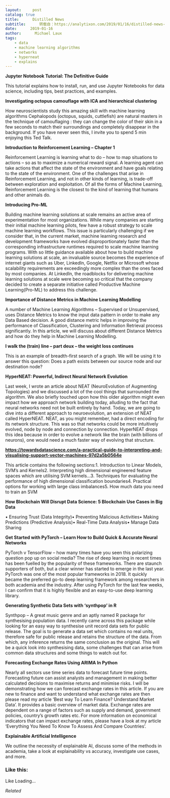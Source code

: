 ```yaml
---
layout:     post
catalog: true
title:      Distilled News
subtitle:      转载自：https://analytixon.com/2019/01/16/distilled-news-952/
date:      2019-01-16
author:      Michael Laux
tags:
    - data
    - machine learning algorithms
    - networks
    - hyperneat
    - explains
---
```


**Jupyter Notebook Tutorial: The Definitive Guide**

This tutorial explains how to install, run, and use Jupyter Notebooks for data science, including tips, best practices, and examples.

**Investigating octopus camouflage with ICA and hierarchical clustering**

How neuroscientists study this amazing skill with machine learning algorithms Cephalopods (octopus, squids, cuttlefish) are natural masters in the technique of camouflaging : they can change the color of their skin in a few seconds to match their surroundings and completely disappear in the background. If you have never seen this, I invite you to spend 5 min enjoying this Ted Talk.

**Introduction to Reinforcement Learning – Chapter 1**

Reinforcement Learning is learning what to do – how to map situations to actions – so as to maximize a numerical reward signal. A learning agent can take actions that affect the state of the environment and have goals relating to the state of the environment. One of the challenges that arise in Reinforcement Learning, and not in other kinds of learning, is trade-off between exploration and exploitation. Of all the forms of Machine Learning, Reinforcement Learning is the closest to the kind of learning that humans and other animals do.

**Introducing Pro-ML**

Building machine learning solutions at scale remains an active area of experimentation for most organizations. While many companies are starting their initial machine learning pilots, few have a robust strategy to scale machine learning workflows. This issue is particularly challenging if we consider that, in the current market, machine learning research and development frameworks have evolved disproportionately faster than the corresponding infrastructure runtimes required to scale machine learning programs. With so little guidance available about how to build machine learning solutions at scale, an invaluable source becomes the experience of internet giants such as Uber, LinkedIn, Google, Netflix or Microsoft whose scalability requirements are exceedingly more complex than the ones faced by most companies. At LinkedIn, the roadblocks for delivering machine learning solutions at scale were becoming so critical that the company decided to create a separate initiative called Productive Machine Learning(Pro-ML) to address this challenge.

**Importance of Distance Metrics in Machine Learning Modelling**

A number of Machine Learning Algorithms – Supervised or Unsupervised, uses Distance Metrics to know the input data pattern in order to make any Data Based decision. A good distance metric helps in improving the performance of Classification, Clustering and Information Retrieval process significantly. In this article, we will discuss about different Distance Metrics and how do they help in Machine Learning Modelling.

**I walk the (train) line – part deux – the weight loss continues**

This is an example of breadth-first search of a graph. We will be using it to answer this question: Does a path exists between our source node and our destination node?

**HyperNEAT: Powerful, Indirect Neural Network Evolution**

Last week, I wrote an article about NEAT (NeuroEvolution of Augmenting Topologies) and we discussed a lot of the cool things that surrounded the algorithm. We also briefly touched upon how this older algorithm might even impact how we approach network building today, alluding to the fact that neural networks need not be built entirely by hand. Today, we are going to dive into a different approach to neuroevolution, an extension of NEAT called HyperNEAT. NEAT, as you might remember, had a direct encoding for its network structure. This was so that networks could be more intuitively evolved, node by node and connection by connection. HyperNEAT drops this idea because in order to evolve a network like the brain (with billions of neurons), one would need a much faster way of evolving that structure.

**https://towardsdatascience.com/a-practical-guide-to-interpreting-and-visualising-support-vector-machines-97d2a5b0564e**

This article contains the following sections:1. Introduction to Linear Models, SVM’s and Kernels2. Interpreting high dimensional engineered feature spaces which are utilising SVM kernels…3. Techniques for evaluating the performance of high dimensional classification boundaries4. Practical options for working with large class imbalances5. How much data you need to train an SVM

**How Blockchain Will Disrupt Data Science: 5 Blockchain Use Cases in Big Data**

• Ensuring Trust (Data Integrity)• Preventing Malicious Activities• Making Predictions (Predictive Analysis)• Real-Time Data Analysis• Manage Data Sharing

**Get Started with PyTorch – Learn How to Build Quick & Accurate Neural Networks**

PyTorch v TensorFlow – how many times have you seen this polarizing question pop up on social media? The rise of deep learning in recent times has been fuelled by the popularity of these frameworks. There are staunch supporters of both, but a clear winner has started to emerge in the last year. PyTorch was one of the most popular frameworks in 2018. It quickly became the preferred go-to deep learning framework among researchers in both academia and the industry. After using PyTorch for the last few weeks, I can confirm that it is highly flexible and an easy-to-use deep learning library.

**Generating Synthetic Data Sets with ‘synthpop’ in R**

Synthpop – A great music genre and an aptly named R package for synthesising population data. I recently came across this package while looking for an easy way to synthesise unit record data sets for public release. The goal is to generate a data set which contains no real units, therefore safe for public release and retains the structure of the data. From which, any inference returns the same conclusion as the original. This will be a quick look into synthesising data, some challenges that can arise from common data structures and some things to watch out for.

**Forecasting Exchange Rates Using ARIMA In Python**

Nearly all sectors use time series data to forecast future time points. Forecasting future can assist analysts and management in making better calculated decisions to maximise returns and minimise risks. I will be demonstrating how we can forecast exchange rates in this article. If you are new to finance and want to understand what exchange rates are then please read my article ‘Best way To Learn Finance? Understand Market Data’. It provides a basic overview of market data. Exchange rates are dependent on a range of factors such as supply and demand, government policies, country’s growth rates etc. For more information on economical indicators that can impact exchange rates, please have a look at my article ‘Everything You Need To Know To Assess And Compare Countries’.

**Explainable Artificial Intelligence**

We outline the necessity of explainable AI, discuss some of the methods in academia, take a look at explainability vs accuracy, investigate use cases, and more.





### Like this:

Like Loading...


*Related*

